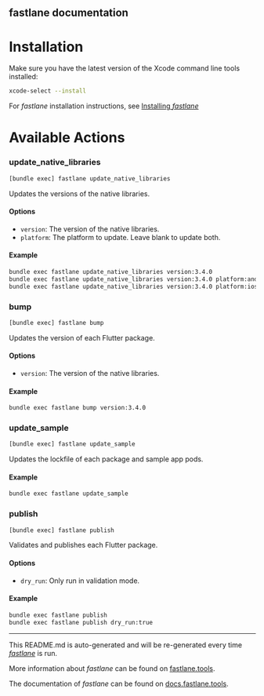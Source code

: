 fastlane documentation
----

# Installation

Make sure you have the latest version of the Xcode command line tools installed:

```sh
xcode-select --install
```

For _fastlane_ installation instructions, see [Installing _fastlane_](https://docs.fastlane.tools/#installing-fastlane)

# Available Actions

### update_native_libraries

```sh
[bundle exec] fastlane update_native_libraries
```

Updates the versions of the native libraries.

#### Options
* `version`: The version of the native libraries.
* `platform`: The platform to update. Leave blank to update both.

#### Example
```sh
bundle exec fastlane update_native_libraries version:3.4.0
bundle exec fastlane update_native_libraries version:3.4.0 platform:android
bundle exec fastlane update_native_libraries version:3.4.0 platform:ios
```


### bump

```sh
[bundle exec] fastlane bump
```

Updates the version of each Flutter package.

#### Options
* `version`: The version of the native libraries.

#### Example
```sh
bundle exec fastlane bump version:3.4.0
```


### update_sample

```sh
[bundle exec] fastlane update_sample
```

Updates the lockfile of each package and sample app pods.

#### Example
```sh
bundle exec fastlane update_sample
```


### publish

```sh
[bundle exec] fastlane publish
```

Validates and publishes each Flutter package.

#### Options
* `dry_run`: Only run in validation mode.

#### Example
```sh
bundle exec fastlane publish
bundle exec fastlane publish dry_run:true
```


----

This README.md is auto-generated and will be re-generated every time [_fastlane_](https://fastlane.tools) is run.

More information about _fastlane_ can be found on [fastlane.tools](https://fastlane.tools).

The documentation of _fastlane_ can be found on [docs.fastlane.tools](https://docs.fastlane.tools).
